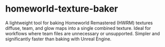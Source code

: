 # homeworld-texture-baker
A lightweight tool for baking Homeworld Remastered (HWRM) textures diffuse, team, and glow maps into a single combined texture. Ideal for workflows where team files are unnecessary or unsupported. Simpler and significantly faster than baking with Unreal Engine.
